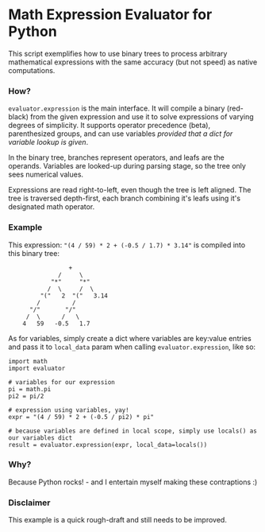 # Math Expression Evaluator for Python

This script exemplifies how to use binary trees to process arbitrary mathematical
expressions with the same accuracy (but not speed) as native computations.

### How?

`evaluator.expression` is the main interface. It will compile a binary (red-black)
from the given expression and use it to solve expressions of varying degrees of simplicity.
It supports operator precedence (beta), parenthesized groups, and can use variables
_provided that a dict for variable lookup is given_.

In the binary tree, branches represent operators, and leafs are the operands.
Variables are looked-up during parsing stage, so the tree only sees numerical
values.

Expressions are read right-to-left, even though the tree is left aligned. The
tree is traversed depth-first, each branch combining it's leafs using it's
designated math operator.

### Example

This expression: `"(4 / 59) * 2 + (-0.5 / 1.7) * 3.14"` is compiled into this binary tree:

```
                 +
              /     \
            "*"     "*"
           /  \     /  \
         "("   2  "("   3.14
        /         /
      "/"       "/"
     /  \      /   \
    4   59   -0.5   1.7
```

As for variables, simply create a dict where variables are key:value entries and
pass it to `local_data` param when calling `evaluator.expression`, like so:

```
import math
import evaluator

# variables for our expression
pi = math.pi
pi2 = pi/2

# expression using variables, yay!
expr = "(4 / 59) * 2 + (-0.5 / pi2) * pi"

# because variables are defined in local scope, simply use locals() as our variables dict
result = evaluator.expression(expr, local_data=locals())
```

### Why?

Because Python rocks! - and I entertain myself making these contraptions :)

### Disclaimer

This example is a quick rough-draft and still needs to be improved.
